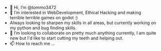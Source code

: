 - 👋 Hi, I’m @tommo3472
- 👀 I’m interested in WebDevelopment, Ethical Hacking and making terrible terrible games on godot :)
- Always looking to sharpen my skills in all areas, but currently working on my python and bug finding skills.
- 💞️ I’m looking to collaborate on pretty much anything currently, I am quite new but I'd like to start cutting my teeth and helping out.
- 📫 How to reach me ...

<!---
tommo3472/tommo3472 is a ✨ special ✨ repository because its `README.md` (this file) appears on your GitHub profile.
You can click the Preview link to take a look at your changes.
--->
